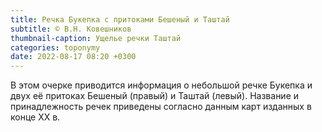 ```yaml
---
title: Речка Букепка с притоками Бешеный и Таштай
subtitle: © В.Н. Ковешников
thumbnail-caption: Ущелье речки Таштай
categories: toponymy
date: 2022-08-17 08:20 +0300
---
```

В этом очерке приводится информация о небольшой речке Букепка и двух её притоках Бешеный (правый) и Таштай (левый). Название и принадлежность речек приведены согласно данным карт изданных в конце ХХ в.